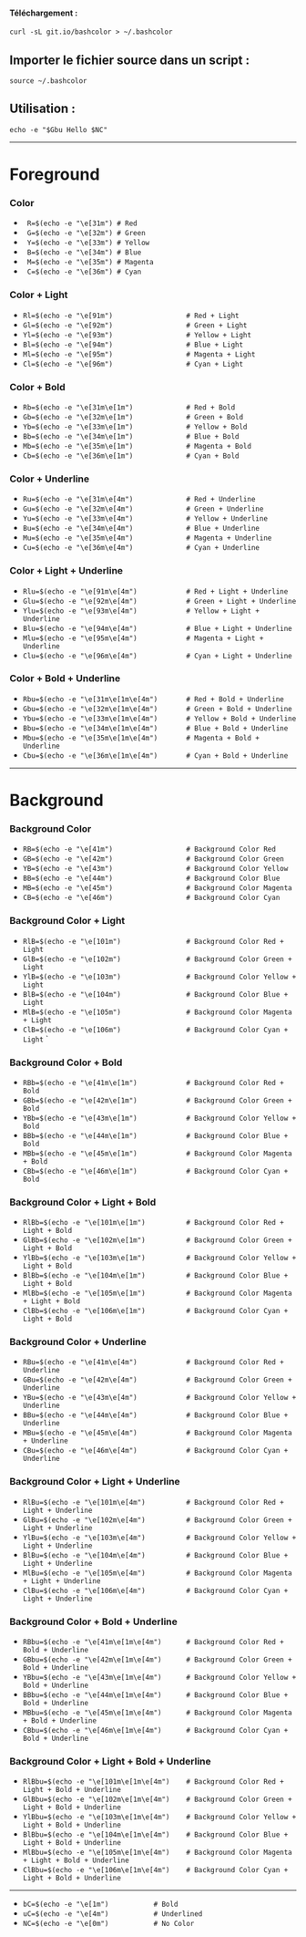 #### Téléchargement :
```
curl -sL git.io/bashcolor > ~/.bashcolor
```
## Importer le fichier source dans un script :
```
source ~/.bashcolor
```
## Utilisation :
```
echo -e "$Gbu Hello $NC"
```

***

# Foreground

### Color
* ` R=$(echo -e "\e[31m") # Red`
* ` G=$(echo -e "\e[32m") # Green`
* ` Y=$(echo -e "\e[33m") # Yellow`
* ` B=$(echo -e "\e[34m") # Blue`
* ` M=$(echo -e "\e[35m") # Magenta`
* ` C=$(echo -e "\e[36m") # Cyan`

### Color + Light
* `Rl=$(echo -e "\e[91m")                  # Red + Light`
* `Gl=$(echo -e "\e[92m")                  # Green + Light`
* `Yl=$(echo -e "\e[93m")                  # Yellow + Light`
* `Bl=$(echo -e "\e[94m")                  # Blue + Light`
* `Ml=$(echo -e "\e[95m")                  # Magenta + Light`
* `Cl=$(echo -e "\e[96m")                  # Cyan + Light`

### Color + Bold
* `Rb=$(echo -e "\e[31m\e[1m")             # Red + Bold`
* `Gb=$(echo -e "\e[32m\e[1m")             # Green + Bold`
* `Yb=$(echo -e "\e[33m\e[1m")             # Yellow + Bold`
* `Bb=$(echo -e "\e[34m\e[1m")             # Blue + Bold`
* `Mb=$(echo -e "\e[35m\e[1m")             # Magenta + Bold`
* `Cb=$(echo -e "\e[36m\e[1m")             # Cyan + Bold`

### Color + Underline
* `Ru=$(echo -e "\e[31m\e[4m")             # Red + Underline`
* `Gu=$(echo -e "\e[32m\e[4m")             # Green + Underline`
* `Yu=$(echo -e "\e[33m\e[4m")             # Yellow + Underline`
* `Bu=$(echo -e "\e[34m\e[4m")             # Blue + Underline`
* `Mu=$(echo -e "\e[35m\e[4m")             # Magenta + Underline`
* `Cu=$(echo -e "\e[36m\e[4m")             # Cyan + Underline`

### Color + Light + Underline
* `Rlu=$(echo -e "\e[91m\e[4m")            # Red + Light + Underline`
* `Glu=$(echo -e "\e[92m\e[4m")            # Green + Light + Underline`
* `Ylu=$(echo -e "\e[93m\e[4m")            # Yellow + Light + Underline`
* `Blu=$(echo -e "\e[94m\e[4m")            # Blue + Light + Underline`
* `Mlu=$(echo -e "\e[95m\e[4m")            # Magenta + Light + Underline`
* `Clu=$(echo -e "\e[96m\e[4m")            # Cyan + Light + Underline`

### Color + Bold + Underline
* `Rbu=$(echo -e "\e[31m\e[1m\e[4m")       # Red + Bold + Underline`
* `Gbu=$(echo -e "\e[32m\e[1m\e[4m")       # Green + Bold + Underline`
* `Ybu=$(echo -e "\e[33m\e[1m\e[4m")       # Yellow + Bold + Underline`
* `Bbu=$(echo -e "\e[34m\e[1m\e[4m")       # Blue + Bold + Underline`
* `Mbu=$(echo -e "\e[35m\e[1m\e[4m")       # Magenta + Bold + Underline`
* `Cbu=$(echo -e "\e[36m\e[1m\e[4m")       # Cyan + Bold + Underline`

***

# Background

### Background Color
* `RB=$(echo -e "\e[41m")                  # Background Color Red`
* `GB=$(echo -e "\e[42m")                  # Background Color Green`
* `YB=$(echo -e "\e[43m")                  # Background Color Yellow`
* `BB=$(echo -e "\e[44m")                  # Background Color Blue`
* `MB=$(echo -e "\e[45m")                  # Background Color Magenta`
* `CB=$(echo -e "\e[46m")                  # Background Color Cyan`

### Background Color + Light
* `RlB=$(echo -e "\e[101m")                # Background Color Red + Light`
* `GlB=$(echo -e "\e[102m")                # Background Color Green + Light`
* `YlB=$(echo -e "\e[103m")                # Background Color Yellow + Light`
* `BlB=$(echo -e "\e[104m")                # Background Color Blue + Light`
* `MlB=$(echo -e "\e[105m")                # Background Color Magenta + Light`
* `ClB=$(echo -e "\e[106m")                # Background Color Cyan + Light`
`
### Background Color + Bold
* `RBb=$(echo -e "\e[41m\e[1m")            # Background Color Red + Bold`
* `GBb=$(echo -e "\e[42m\e[1m")            # Background Color Green + Bold`
* `YBb=$(echo -e "\e[43m\e[1m")            # Background Color Yellow + Bold`
* `BBb=$(echo -e "\e[44m\e[1m")            # Background Color Blue + Bold`
* `MBb=$(echo -e "\e[45m\e[1m")            # Background Color Magenta + Bold`
* `CBb=$(echo -e "\e[46m\e[1m")            # Background Color Cyan + Bold`

### Background Color + Light + Bold
* `RlBb=$(echo -e "\e[101m\e[1m")          # Background Color Red + Light + Bold`
* `GlBb=$(echo -e "\e[102m\e[1m")          # Background Color Green + Light + Bold`
* `YlBb=$(echo -e "\e[103m\e[1m")          # Background Color Yellow + Light + Bold`
* `BlBb=$(echo -e "\e[104m\e[1m")          # Background Color Blue + Light + Bold`
* `MlBb=$(echo -e "\e[105m\e[1m")          # Background Color Magenta + Light + Bold`
* `ClBb=$(echo -e "\e[106m\e[1m")          # Background Color Cyan + Light + Bold`

### Background Color + Underline
* `RBu=$(echo -e "\e[41m\e[4m")            # Background Color Red + Underline`
* `GBu=$(echo -e "\e[42m\e[4m")            # Background Color Green + Underline`
* `YBu=$(echo -e "\e[43m\e[4m")            # Background Color Yellow + Underline`
* `BBu=$(echo -e "\e[44m\e[4m")            # Background Color Blue + Underline`
* `MBu=$(echo -e "\e[45m\e[4m")            # Background Color Magenta + Underline`
* `CBu=$(echo -e "\e[46m\e[4m")            # Background Color Cyan + Underline`

### Background Color + Light + Underline
* `RlBu=$(echo -e "\e[101m\e[4m")          # Background Color Red + Light + Underline`
* `GlBu=$(echo -e "\e[102m\e[4m")          # Background Color Green + Light + Underline`
* `YlBu=$(echo -e "\e[103m\e[4m")          # Background Color Yellow + Light + Underline`
* `BlBu=$(echo -e "\e[104m\e[4m")          # Background Color Blue + Light + Underline`
* `MlBu=$(echo -e "\e[105m\e[4m")          # Background Color Magenta + Light + Underline`
* `ClBu=$(echo -e "\e[106m\e[4m")          # Background Color Cyan + Light + Underline`

### Background Color + Bold + Underline
* `RBbu=$(echo -e "\e[41m\e[1m\e[4m")      # Background Color Red + Bold + Underline`
* `GBbu=$(echo -e "\e[42m\e[1m\e[4m")      # Background Color Green + Bold + Underline`
* `YBbu=$(echo -e "\e[43m\e[1m\e[4m")      # Background Color Yellow + Bold + Underline`
* `BBbu=$(echo -e "\e[44m\e[1m\e[4m")      # Background Color Blue + Bold + Underline`
* `MBbu=$(echo -e "\e[45m\e[1m\e[4m")      # Background Color Magenta + Bold + Underline`
* `CBbu=$(echo -e "\e[46m\e[1m\e[4m")      # Background Color Cyan + Bold + Underline`

### Background Color + Light + Bold + Underline
* `RlBbu=$(echo -e "\e[101m\e[1m\e[4m")    # Background Color Red + Light + Bold + Underline`
* `GlBbu=$(echo -e "\e[102m\e[1m\e[4m")    # Background Color Green + Light + Bold + Underline`
* `YlBbu=$(echo -e "\e[103m\e[1m\e[4m")    # Background Color Yellow + Light + Bold + Underline`
* `BlBbu=$(echo -e "\e[104m\e[1m\e[4m")    # Background Color Blue + Light + Bold + Underline`
* `MlBbu=$(echo -e "\e[105m\e[1m\e[4m")    # Background Color Magenta + Light + Bold + Underline`
* `ClBbu=$(echo -e "\e[106m\e[1m\e[4m")    # Background Color Cyan + Light + Bold + Underline`
***
* `bC=$(echo -e "\e[1m")           # Bold`
* `uC=$(echo -e "\e[4m")           # Underlined`
* `NC=$(echo -e "\e[0m")           # No Color`
